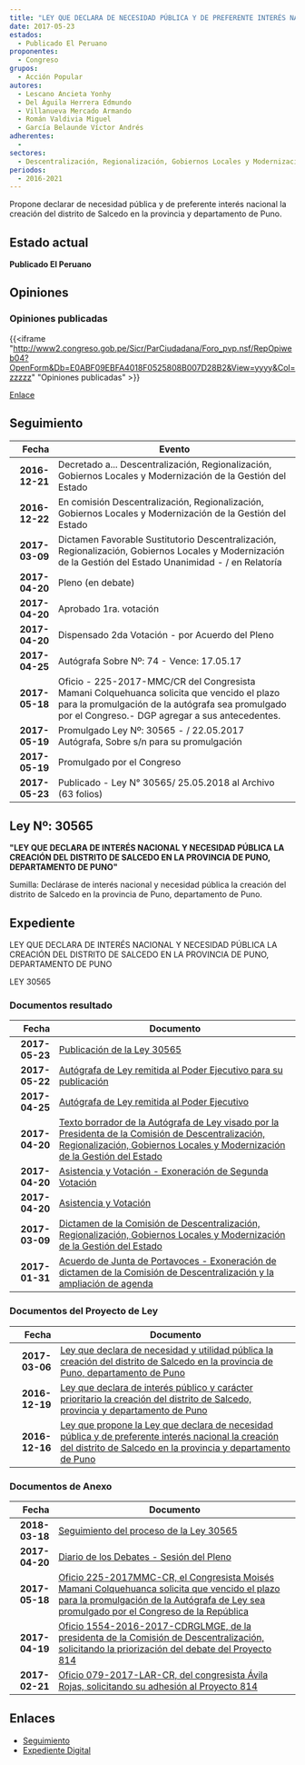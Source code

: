 ```yaml
---
title: "LEY QUE DECLARA DE NECESIDAD PÚBLICA Y DE PREFERENTE INTERÉS NACIONAL LA CREACIÓN DEL DISTRITO DE SALCEDO EN LA PROVINCIA Y DEPARTAMENTO DE PUNO"
date: 2017-05-23
estados: 
  - Publicado El Peruano
proponentes: 
  - Congreso
grupos: 
  - Acción Popular
autores: 
  - Lescano Ancieta Yonhy
  - Del Águila Herrera Edmundo
  - Villanueva Mercado Armando
  - Román Valdivia Miguel
  - García Belaunde Víctor Andrés
adherentes: 
  - 
sectores: 
  - Descentralización, Regionalización, Gobiernos Locales y Modernización de la Gestión del Estado
periodos: 
  - 2016-2021
---
```


Propone declarar de necesidad pública y de preferente interés nacional la creación del distrito de Salcedo en la provincia y departamento de Puno.


## Estado actual

**Publicado El Peruano**

## Opiniones

### Opiniones publicadas

{{<iframe "http://www2.congreso.gob.pe/Sicr/ParCiudadana/Foro_pvp.nsf/RepOpiweb04?OpenForm&Db=E0ABF09EBFA4018F0525808B007D28B2&View=yyyy&Col=zzzzz" "Opiniones publicadas" >}}

[Enlace](http://www2.congreso.gob.pe/Sicr/ParCiudadana/Foro_pvp.nsf/RepOpiweb04?OpenForm&Db=E0ABF09EBFA4018F0525808B007D28B2&View=yyyy&Col=zzzzz)

## Seguimiento

| Fecha | Evento |
|------:|--------|
| **2016-12-21** | Decretado a... Descentralización, Regionalización, Gobiernos Locales y Modernización de la Gestión del Estado|
| **2016-12-22** | En comisión Descentralización, Regionalización, Gobiernos Locales y Modernización de la Gestión del Estado|
| **2017-03-09** | Dictamen Favorable Sustitutorio Descentralización, Regionalización, Gobiernos Locales y Modernización de la Gestión del Estado Unanimidad - / en Relatoría|
| **2017-04-20** | Pleno (en debate)|
| **2017-04-20** | Aprobado 1ra. votación|
| **2017-04-20** | Dispensado 2da Votación - por Acuerdo del Pleno|
| **2017-04-25** | Autógrafa Sobre Nº: 74 - Vence: 17.05.17|
| **2017-05-18** | Oficio - 225-2017-MMC/CR del Congresista Mamani Colquehuanca solicita que vencido el plazo para la promulgación de la autógrafa sea promulgado por el Congreso.- DGP agregar a sus antecedentes.|
| **2017-05-19** | Promulgado Ley Nº: 30565 - / 22.05.2017 Autógrafa, Sobre s/n para su promulgación|
| **2017-05-19** | Promulgado por el Congreso|
| **2017-05-23** | Publicado - Ley N° 30565/ 25.05.2018 al Archivo (63 folios)|

## Ley Nº: 30565

**"LEY QUE DECLARA DE INTERÉS NACIONAL Y NECESIDAD PÚBLICA LA CREACIÓN DEL DISTRITO DE SALCEDO EN LA PROVINCIA DE PUNO, DEPARTAMENTO DE PUNO"**

Sumilla: Declárase de interés nacional y necesidad pública la creación del distrito de Salcedo en la provincia de Puno, departamento de Puno.


## Expediente

LEY QUE DECLARA DE INTERÉS NACIONAL Y NECESIDAD PÚBLICA LA CREACIÓN DEL DISTRITO DE SALCEDO EN LA PROVINCIA DE PUNO, DEPARTAMENTO DE PUNO

LEY 30565


### Documentos resultado

| Fecha | Documento |
|------:|--------|
| **2017-05-23** | [Publicación de la Ley 30565](http://www.leyes.congreso.gob.pe/Documentos/2016_2021/ADLP/Normas_Legales/30565-LEY.pdf) |
| **2017-05-22** | [Autógrafa de Ley remitida al Poder Ejecutivo para su publicación](http://www.leyes.congreso.gob.pe/Documentos/2016_2021/Autografas/Ley_y_de_Resolucion_Legislativa/AU0080820170522.pdf) |
| **2017-04-25** | [Autógrafa de Ley remitida al Poder Ejecutivo](http://www.leyes.congreso.gob.pe/Documentos/2016_2021/Autografas/Ley_y_de_Resolucion_Legislativa/AU0080820170425.pdf) |
| **2017-04-20** | [Texto borrador de la Autógrafa de Ley visado por la Presidenta de la Comisión de Descentralización, Regionalización, Gobiernos Locales y Modernización de la Gestión del Estado](http://www.leyes.congreso.gob.pe/Documentos/2016_2021/Texto_Borrador_de_Autografa/BAU0080820170420.pdf) |
| **2017-04-20** | [Asistencia y Votación - Exoneración de Segunda Votación](http://www.leyes.congreso.gob.pe/Documentos/2016_2021/Asistencia_y_Votacion/Proyectos_de_Ley/Exoneracion_de_Segunda_Votacion/ESV0080820170420.pdf) |
| **2017-04-20** | [Asistencia y Votación](http://www.leyes.congreso.gob.pe/Documentos/2016_2021/Asistencia_y_Votacion/Proyectos_de_Ley/AV0080820170420.pdf) |
| **2017-03-09** | [Dictamen de la Comisión de Descentralización, Regionalización, Gobiernos Locales y Modernización de la Gestión del Estado](http://www.leyes.congreso.gob.pe/Documentos/2016_2021/Dictamenes/Proyectos_de_Ley/00808DC08MAY20170309..pdf) |
| **2017-01-31** | [Acuerdo de Junta de Portavoces - Exoneración de dictamen de la Comisión de Descentralización y la ampliación de agenda](http://www.leyes.congreso.gob.pe/Documentos/2016_2021/Acuerdos/Junta_Portavoces/AJP0081420170131.pdf) |

### Documentos del Proyecto de Ley

| Fecha | Documento |
|------:|--------|
| **2017-03-06** | [Ley que declara de necesidad y utilidad pública la creación del distrito de Salcedo en la provincia de Puno, departamento de Puno](http://www.leyes.congreso.gob.pe/Documentos/2016_2021/Proyectos_de_Ley_y_de_Resoluciones_Legislativas/PL0101920170306..pdf) |
| **2016-12-19** | [Ley que declara de interés público y carácter prioritario la creación del distrito de Salcedo, provincia y departamento de Puno](http://www.leyes.congreso.gob.pe/Documentos/2016_2021/Proyectos_de_Ley_y_de_Resoluciones_Legislativas/PL0081420161219.pdf) |
| **2016-12-16** | [Ley que propone la Ley que declara de necesidad pública y de preferente interés nacional la creación del distrito de Salcedo en la provincia y departamento de Puno](http://www.leyes.congreso.gob.pe/Documentos/2016_2021/Proyectos_de_Ley_y_de_Resoluciones_Legislativas/PL0080820161216..pdf) |

### Documentos de Anexo

| Fecha | Documento |
|------:|--------|
| **2018-03-18** | [Seguimiento del proceso de la Ley 30565](http://www.leyes.congreso.gob.pe/Documentos/2016_2021/Seguimiento_de_Proyectos_de_Ley/00808PL20180320.pdf) |
| **2017-04-20** | [Diario de los Debates - Sesión del Pleno](http://www.leyes.congreso.gob.pe/Documentos/2016_2021/ADLP/Diario_Debates/30565_DD.pdf) |
| **2017-05-18** | [Oficio 225-2017MMC-CR, el Congresista Moisés Mamani Colquehuanca solicita que vencido el plazo para la promulgación de la Autógrafa de Ley sea promulgado por el Congreso de la República](http://www.leyes.congreso.gob.pe/Documentos/2016_2021/Oficios/Congresistas/OFICIO-225-2017-MMC-CR.pdf) |
| **2017-04-19** | [Oficio 1554-2016-2017-CDRGLMGE, de la presidenta de la Comisión de Descentralización, solicitando la priorización del debate del Proyecto 814](http://www.leyes.congreso.gob.pe/Documentos/2016_2021/Oficios/Comisiones_Ordinarias/OFICIO-1554-2016-2017-CDRGLMGE.pdf) |
| **2017-02-21** | [Oficio 079-2017-LAR-CR, del congresista Ávila Rojas, solicitando su adhesión al Proyecto 814](http://www.leyes.congreso.gob.pe/Documentos/2016_2021/ADLP/Diario_Debates/30529_DD.pdf) |

## Enlaces 

- [Seguimiento](http://www2.congreso.gob.pe/Sicr/TraDocEstProc/CLProLey2016.nsf/f7fff46988ca05b1052578e100829cc7/94ebe3cd64574db00525808e0056835b?OpenDocument)
- [Expediente Digital](http://www2.congreso.gob.pehttp://www2.congreso.gob.pe/Sicr/TraDocEstProc/CLProLey2016.nsf/f7fff46988ca05b1052578e100829cc7/94ebe3cd64574db00525808e0056835b?OpenDocument&Click=05257FB7005EB655.eb71d0cf91d8294e05256cdf006b5706/$Body/0.1C6C)
